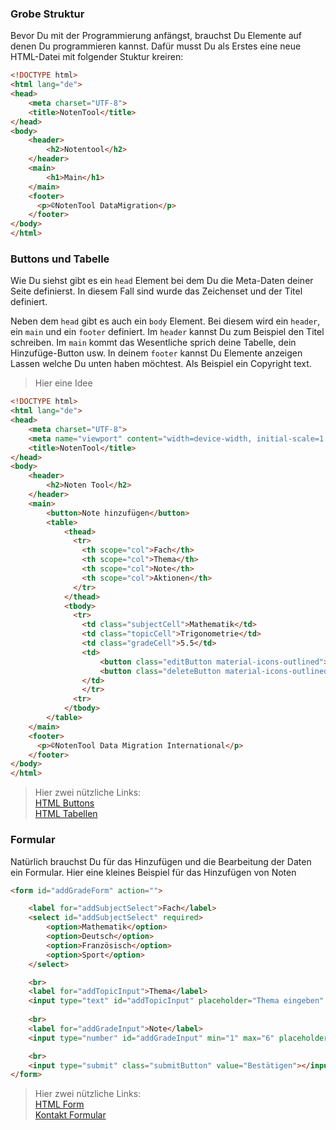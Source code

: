 ### Grobe Struktur
Bevor Du mit der Programmierung anfängst, brauchst Du Elemente auf denen Du programmieren kannst. Dafür musst Du als Erstes eine neue HTML-Datei mit folgender Stuktur kreiren:

```html
<!DOCTYPE html>
<html lang="de">
<head>
    <meta charset="UTF-8">
    <title>NotenTool</title>
</head>
<body>
    <header>
        <h2>Notentool</h2>
    </header>
    <main>
        <h1>Main</h1>
    </main>
    <footer>
      <p>©NotenTool DataMigration</p> 
    </footer>
</body> 
</html>
```

### Buttons und Tabelle
Wie Du siehst gibt es ein ```head``` Element bei dem Du die Meta-Daten deiner Seite definierst. In diesem Fall sind wurde das Zeichenset und der Titel definiert.

Neben dem ```head``` gibt es auch ein ```body``` Element. Bei diesem wird ein ```header```, ein ```main``` und ein ```footer``` definiert. Im ```header``` kannst Du zum Beispiel den Titel schreiben. Im ```main``` kommt das Wesentliche sprich deine Tabelle, dein Hinzufüge-Button usw. In deinem ```footer``` kannst Du Elemente anzeigen Lassen welche Du unten haben möchtest. Als Beispiel ein Copyright text.

> Hier eine Idee

```html
<!DOCTYPE html>
<html lang="de">
<head>
    <meta charset="UTF-8">
    <meta name="viewport" content="width=device-width, initial-scale=1.0">
    <title>NotenTool</title>
</head>
<body>
    <header>
        <h2>Noten Tool</h2>
    </header>
    <main>
        <button>Note hinzufügen</button>
        <table>
            <thead>
              <tr>
                <th scope="col">Fach</th>
                <th scope="col">Thema</th>
                <th scope="col">Note</th>
                <th scope="col">Aktionen</th>
              </tr>
            </thead>
            <tbody>
              <tr>
                <td class="subjectCell">Mathematik</td>
                <td class="topicCell">Trigonometrie</td>
                <td class="gradeCell">5.5</td>
                <td>
                    <button class="editButton material-icons-outlined">edit</button>
                    <button class="deleteButton material-icons-outlined">delete</button>
                </td>
                </tr>
              <tr>
            </tbody>
        </table>
    </main>
    <footer>
      <p>©NotenTool Data Migration International</p> 
    </footer>
</body> 
</html>
```
> Hier zwei nützliche Links: <br>
> [HTML Buttons](https://www.w3schools.com/tags/tag_button.asp) <br>
> [HTML Tabellen](https://www.w3schools.com/html/html_tables.asp)

### Formular

Natürlich brauchst Du für das Hinzufügen und die Bearbeitung der Daten ein Formular. Hier eine kleines Beispiel für das Hinzufügen von Noten

```html
<form id="addGradeForm" action="">

    <label for="addSubjectSelect">Fach</label>
    <select id="addSubjectSelect" required>
        <option>Mathematik</option>
        <option>Deutsch</option>
        <option>Französisch</option>
        <option>Sport</option>
    </select>

    <br>
    <label for="addTopicInput">Thema</label>
    <input type="text" id="addTopicInput" placeholder="Thema eingeben" maxlength="200" required>
                        
    <br>
    <label for="addGradeInput">Note</label>
    <input type="number" id="addGradeInput" min="1" max="6" placeholder="Note eingeben" required></input>

    <br>
    <input type="submit" class="submitButton" value="Bestätigen"></input>
</form>
```

> Hier zwei nützliche Links: <br>
> [HTML Form](https://www.w3schools.com/html/html_forms.asp) <br>
> [Kontakt Formular](https://www.w3schools.com/howto/howto_css_contact_form.asp)
